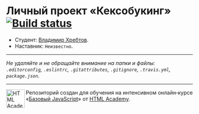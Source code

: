 # Личный проект «Кексобукинг» [![Build status][travis-image]][travis-url]

* Студент: [Владимир Хребтов](https://up.htmlacademy.ru/javascript/11/user/118371).
* Наставник: `Неизвестно`.

---

_Не удаляйте и не обращайте внимание на папки и файлы:_<br>
_`.editorconfig`, `.eslintrc`, `.gitattributes`, `.gitignore`, `.travis.yml`, `package.json`._

---

<a href="https://htmlacademy.ru/intensive/javascript"><img align="left" width="50" height="50" title="HTML Academy" src="https://up.htmlacademy.ru/static/img/intensive/javascript/logo-for-github.svg"></a>

Репозиторий создан для обучения на интенсивном онлайн‑курсе «[Базовый JavaScript](https://htmlacademy.ru/intensive/javascript)» от [HTML Academy](https://htmlacademy.ru).

[travis-image]: https://travis-ci.org/htmlacademy-javascript/118371-keksobooking.svg?branch=master
[travis-url]: https://travis-ci.org/htmlacademy-javascript/118371-keksobooking

